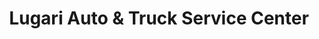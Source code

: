 ---
title: "Lugari Auto & Truck Service Center"
url: /decatur/lugari-auto-und-truck-service-center/
shop: Autowerkstatt
---
